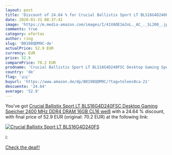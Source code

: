 ```yaml
---
layout: post
title: 'Discount of 24.64 % for Crucial Ballistix Sport LT BLS16G4D240FS'
date: 2020-01-31 08:37:41
image: 'https://m.media-amazon.com/images/I/41VAOE1mJoL._AC_._SL200_.jpg'
comments: true
category: ofertas
author: ring
slug: 'B0198QDM9C-de'
actualPrice: 52.9 EUR
currency: EUR
price: 52.9
comparePrice: 70.2 EUR
prodname: 'Crucial Ballistix Sport LT BLS16G4D240FSC Desktop Gaming Speicher  2400 MHz  DDR4  DRAM  16GB  CL16  weiß'
country: 'de'
flag: '🇩🇪'
buyurl: 'https://www.amazon.de/dp/B0198QDM9C/?tag=tolees0ca-21'
descuento: '24.64'
average: '52.9'
---
```


You've got [Crucial Ballistix Sport LT BLS16G4D240FSC Desktop Gaming Speicher  2400 MHz  DDR4  DRAM  16GB  CL16  weiß](https://www.amazon.de/dp/B0198QDM9C/?tag=tolees0ca-21) with a  24.64 % discount, with final price of 52.9 EUR (original: 70.2 EUR) at the following link:

[![Crucial Ballistix Sport LT BLS16G4D240FS](https://m.media-amazon.com/images/I/41VAOE1mJoL._AC_._SL200_.jpg)](https://www.amazon.de/dp/B0198QDM9C/?tag=tolees0ca-21)

ℹ️:


[Check the deal!!](https://www.amazon.de/dp/B0198QDM9C/?tag=tolees0ca-21)
